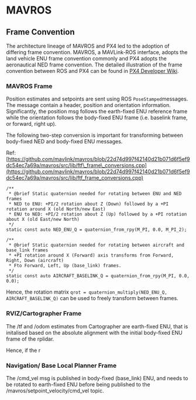 # MAVROS

## Frame Convention

The architecture lineage of MAVROS and PX4 led to the adoption of differing frame convention. MAVROS, a MAVLink-ROS interface, adopts the land vehicle ENU frame convention commonly and PX4 adopts the aeronautical NED frame convention. The detailed illustration of the frame convention between ROS and PX4 can be found in [PX4 Developer Wiki](https://dev.px4.io/en/ros/external_position_estimation.html#asserting-on-reference-frames).

### MAVROS Frame

Position estimates and setpoints are sent using ROS `PoseStamped`messages. The message contain a header, position and orientation information. Significantly, the position msg follows the earth-fixed ENU reference frame while the orientation follows the body-fixed ENU frame \(i.e. baselink frame, or forward, right up\).

The following two-step conversion is important for transforming between body-fixed NED and body-fixed ENU messages.

Ref: [https://github.com/mavlink/mavros/blob/22d74d997f42140d21b071d6f5ef9dc54ec7a69a/mavros/src/lib/ftf\_frame\_conversions.cpp](https://github.com/mavlink/mavros/blob/22d74d997f42140d21b071d6f5ef9dc54ec7a69a/mavros/src/lib/ftf_frame_conversions.cpp)

```text
/**
 * @brief Static quaternion needed for rotating between ENU and NED frames
 * NED to ENU: +PI/2 rotation about Z (Down) followed by a +PI rotation around X (old North/new East)
 * ENU to NED: +PI/2 rotation about Z (Up) followed by a +PI rotation about X (old East/new North)
 */
static const auto NED_ENU_Q = quaternion_from_rpy(M_PI, 0.0, M_PI_2);

/**
 * @brief Static quaternion needed for rotating between aircraft and base_link frames
 * +PI rotation around X (Forward) axis transforms from Forward, Right, Down (aircraft)
 * Fto Forward, Left, Up (base_link) frames.
 */
static const auto AIRCRAFT_BASELINK_Q = quaternion_from_rpy(M_PI, 0.0, 0.0);
```

Hence, the rotation matrix `qrot = quaternion_multiply(NED_ENU_Q, AIRCRAFT_BASELINK_Q)` can be used to freely transform between frames.

### RVIZ/Cartographer Frame

The /tf and /odom estimates from Cartographer are earth-fixed ENU, that is initalised based on the absolute alignment with the initial body-fixed ENU frame of the rplidar.

Hence, if the r

### Navigation/ Base Local Planner Frame

The /cmd\_vel msg is published in body-fixed \(base\_link\) ENU, and needs to be rotated to earth-fixed ENU before being published to the /mavros/setpoint\_velocity/cmd\_vel topic.

